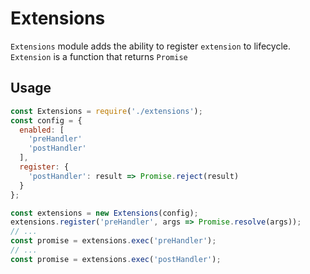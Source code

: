 # Extensions

`Extensions` module adds the ability to register 
`extension` to lifecycle. `Extension` is a function 
that returns `Promise`

## Usage

```js
const Extensions = require('./extensions');
const config = {
  enabled: [
    'preHandler'
    'postHandler'
  ],
  register: {
    'postHandler': result => Promise.reject(result)
  }
};

const extensions = new Extensions(config);
extensions.register('preHandler', args => Promise.resolve(args));
// ...
const promise = extensions.exec('preHandler');
// ...
const promise = extensions.exec('postHandler');
```

